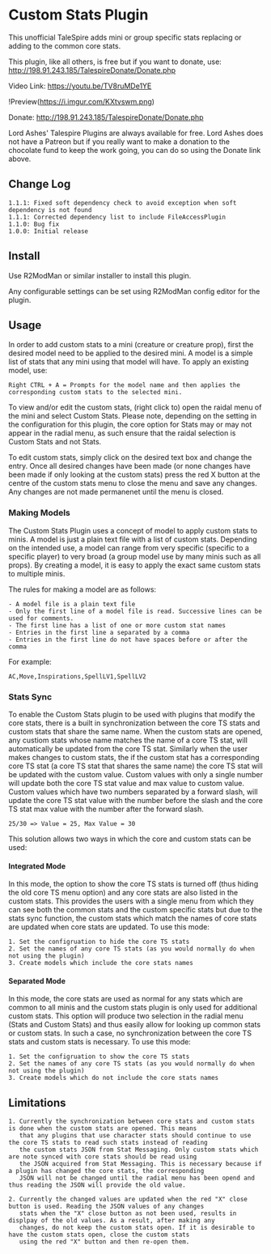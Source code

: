 # Custom Stats Plugin

This unofficial TaleSpire adds mini or group specific stats replacing or adding to the common core stats.

This plugin, like all others, is free but if you want to donate, use: http://198.91.243.185/TalespireDonate/Donate.php

Video Link: https://youtu.be/TV8ruMDe1YE

!Preview(https://i.imgur.com/KXtvswm.png)

Donate: http://198.91.243.185/TalespireDonate/Donate.php

Lord Ashes' Talespire Plugins are always available for free. Lord Ashes does not have a Patreon but if you really want
to make a donation to the chocolate fund to keep the work going, you can do so using the Donate link above.

## Change Log

```
1.1.1: Fixed soft dependency check to avoid exception when soft dependency is not found
1.1.1: Corrected dependency list to include FileAccessPlugin
1.1.0: Bug fix
1.0.0: Initial release
```

## Install

Use R2ModMan or similar installer to install this plugin.

Any configurable settings can be set using R2ModMan config editor for the plugin.


## Usage

In order to add custom stats to a mini (creature or creature prop), first the desired model need to be applied to the
desired mini. A model is a simple list of stats that any mini using that model will have. To apply an existing model,
use:

```
Right CTRL + A = Prompts for the model name and then applies the corresponding custom stats to the selected mini.
```

To view and/or edit the custom stats, (right click to) open the raidal menu of the mini and select Custom Stats.
Please note, depending on the setting in the configuration for this plugin, the core option for Stats may or may
not appear in the radial menu, as such ensure that the raidal selection is Custom Stats and not Stats.

To edit custom stats, simply click on the desired text box and change the entry. Once all desired changes have been
made (or none changes have been made if only looking at the custom stats) press the red X button at the centre of the
custom stats menu to close the menu and save any changes. Any changes are not made permanenet until the menu is closed.

### Making Models

The Custom Stats Plugin uses a concept of model to apply custom stats to minis. A model is just a plain text file with
a list of custom stats. Depending on the intended use, a model can range from very specific (specific to a specific player)
to very broad (a group model use by many minis such as all props). By creating a model, it is easy to apply the exact
same custom stats to multiple minis.

The rules for making a model are as follows:

```
- A model file is a plain text file
- Only the first line of a model file is read. Successive lines can be used for comments.
- The first line has a list of one or more custom stat names
- Entries in the first line a separated by a comma
- Entries in the first line do not have spaces before or after the comma
```
For example:
```
AC,Move,Inspirations,SpellLV1,SpellLV2
```

### Stats Sync

To enable the Custom Stats plugin to be used with plugins that modify the core stats, there is a built in synchronization
between the core TS stats and custom stats that share the same name. When the custom stats are opened, any custiom stats
whose name matches the name of a core TS stat, will automatically be updated from the core TS stat. Similarly when the user
makes changes to custom stats, the if the custom stat has a corresponding core TS stat (a core TS stat that shares the same
name) the core TS stat will be updated with the custom value. Custom values with only a single number will update both the
core TS stat value and max value to custom value. Custom values which have two numbers separated by a forward slash, will
update the core TS stat value with the number before the slash and the core TS stat max value with the number after the
forward slash.
```
25/30 => Value = 25, Max Value = 30
```

This solution allows two ways in which the core and custom stats can be used:

#### Integrated Mode

In this mode, the option to show the core TS stats is turned off (thus hiding the old core TS menu option) and any core
stats are also listed in the custom stats. This provides the users with a single menu from which they can see both the
common stats and the custom specific stats but due to the stats sync function, the custom stats which match the names of
core stats are updated when core stats are updated. To use this mode:

```
1. Set the configruation to hide the core TS stats
2. Set the names of any core TS stats (as you would normally do when not using the plugin)
3. Create models which include the core stats names
```

#### Separated Mode

In this mode, the core stats are used as normal for any stats which are common to all minis and the custom stats plugin
is only used for additional custom stats. This option will produce two selection in the radial menu (Stats and Custom Stats)
and thus easily allow for looking up common stats or custom stats. In such a case, no synchronization between the core TS
stats and custom stats is necessary. To use this mode:

```
1. Set the configruation to show the core TS stats
2. Set the names of any core TS stats (as you would normally do when not using the plugin)
3. Create models which do not include the core stats names
```

## Limitations

```
1. Currently the synchronization between core stats and custom stats is done when the custom stats are opened. This means
   that any plugins that use character stats should continue to use the core TS stats to read such stats instead of reading
   the custom stats JSON from Stat Messaging. Only custom stats which are note synced with core stats should be read using
   the JSON acquired from Stat Messaging. This is necessary because if a plugin has changed the core stats, the corresponding
   JSON will not be changed until the radial menu has been opend and thus reading the JSON will provide the old value.
   
2. Currently the changed values are updated when the red "X" close button is used. Reading the JSON values of any changes
   stats when the "X" close button as not been used, results in displpay of the old values. As a result, after making any
   changes, do not keep the custom stats open. If it is desirable to have the custom stats open, close the custom stats
   using the red "X" button and then re-open them.
```
